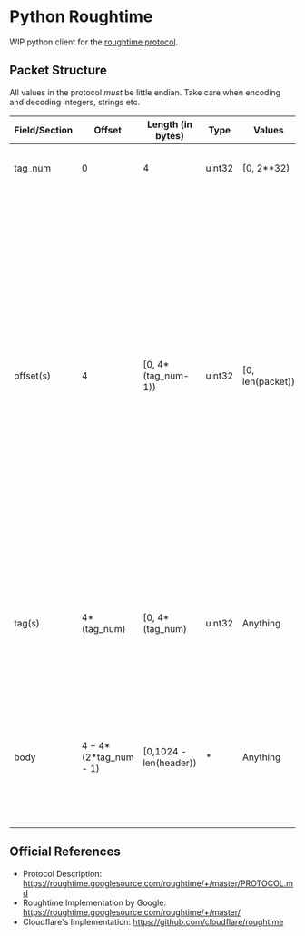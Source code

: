 Python Roughtime
================

WIP python client for the [roughtime protocol](https://roughtime.googlesource.com/roughtime/+/master/PROTOCOL.md).

Packet Structure
----------------

<!-- Just use vim-table-mode or similar here, it's not worth maintaing this table by hand -->
All values in the protocol *must* be little endian. Take care when encoding and decoding integers, strings etc.

| Field/Section | Offset                | Length (in bytes)      | Type   | Values           | Description                                                                                                                                                                                                                                                                                                                                                                                                                             |
|---------------|-----------------------|------------------------|--------|------------------|-----------------------------------------------------------------------------------------------------------------------------------------------------------------------------------------------------------------------------------------------------------------------------------------------------------------------------------------------------------------------------------------------------------------------------------------|
| tag_num       | 0                     | 4                      | uint32 | [0, 2**32)       | Lists the number of tags defined the packet                                                                                                                                                                                                                                                                                                                                                                                             |
| offset(s)     | 4                     | [0, 4*(tag_num-1))     | uint32 | [0, len(packet)) | Offset table indicating the start of every sub-section (denoted by a tag) in the *body* of the packet (i.e offsets from the end of the protocol header). In cases where the `tag_num` is 0 or 1, the offset section maybe entirely ommitted since the meaning is obvious. Implication: The *first* value in the offset table always indicates the start of the *second* tag. Valid Roughtime packets always have at least two sections. |
| tag(s)        | 4*(tag_num)           | [0, 4*(tag_num)        | uint32 | Anything         | Name/identifier for a particular subsection in the packet. The roughtime protocol specifies predefined sections for different types of interactions                                                                                                                                                                                                                                                                                     |
| body          | 4 + 4*(2*tag_num - 1) | [0,1024 - len(header)) | *      | Anything         | Binary blob of data to be indexed in using offsets and tags. The interpretation of the data is based on the meaning assigned to sections (out of band)                                                                                                                                                                                                                                                                                  |


Official References
-------------------

* Protocol Description: <https://roughtime.googlesource.com/roughtime/+/master/PROTOCOL.md>
* Roughtime Implementation by Google: <https://roughtime.googlesource.com/roughtime/+/master/>
* Cloudflare's Implementation: <https://github.com/cloudflare/roughtime>
